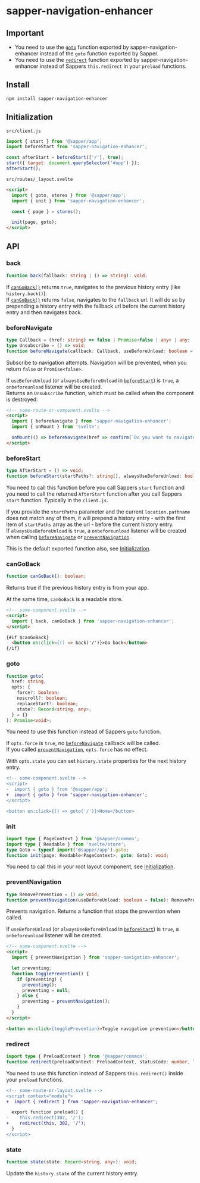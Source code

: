 # sapper-navigation-enhancer

## Important
* You need to use the [`goto`](#goto) function exported by sapper-navigation-enhancer instead of the `goto` function exported by Sapper.
* You need to use the [`redirect`](#redirect) function exported by sapper-navigation-enhancer instead of Sappers `this.redirect` in your `preload` functions.


## Install

```sh
npm install sapper-navigation-enhancer
```


## Initialization

`src/client.js`
```js
import { start } from '@sapper/app';
import beforeStart from 'sapper-navigation-enhancer';

const afterStart = beforeStart(['/'], true);
start({ target: document.querySelector('#app') });
afterStart();
```

`src/routes/_layout.svelte`
```html
<script>
  import { goto, stores } from '@sapper/app';
  import { init } from 'sapper-navigation-enhancer';

  const { page } = stores();

  init(page, goto);
</script>
```


## API

### back

```ts
function back(fallback: string | () => string): void;
```

If [`canGoBack()`](#cangoback) returns `true`, navigates to the previous history entry (like `history.back()`).\
If [`canGoBack()`](#cangoback) returns `false`, navigates to the `fallback` url. It will do so by prepending a history entry with the fallback url before the current history entry and then navigates back.


### beforeNavigate

```ts
type Callback = (href: string) => false | Promise<false | any> | any;
type Unsubscribe = () => void;
function beforeNavigate(callback: Callback, useBeforeUnload: boolean = false): Unsubscribe;
```

Subscribe to navigation attempts. Navigation will be prevented, when you return `false` or `Promise<false>`.

If `useBeforeUnload` (or `alwaysUseBeforeUnload` in [`beforeStart`](#beforestart)) is `true`, a `onbeforeunload` listener will be created.\
Returns an `Unsubscribe` function, which must be called when the component is destroyed.

```html
<!-- some-route-or-component.svelte -->
<script>
  import { beforeNavigate } from 'sapper-navigation-enhancer';
  import { onMount } from 'svelte';

  onMount(() => beforeNavigate(href => confirm(`Do you want to navigate to ${href}?`)));
</script>
```


### beforeStart

```ts
type AfterStart = () => void;
function beforeStart(startPaths?: string[], alwaysUseBeforeUnload: boolean = false): AfterStart;
```

You need to call this function before you call Sappers `start` function and you need to call the returned `AfterStart` function after you call Sappers `start` function. Typically in the `client.js`.

If you provide the `startPaths` parameter and the current `location.pathname` does not match any of them, it will prepend a history entry - with the first item of `startPaths` array as the url - before the current history entry.\
If `alwaysUseBeforeUnload` is `true`, a `onbeforeunload` listener will be created when calling [`beforeNavigate`](#beforenavigate) or [`preventNavigation`](#preventnavigation).

This is the default exported function also, see [Initialization](#initialization).


### canGoBack

```ts
function canGoBack(): boolean;
```

Returns true if the previous history entry is from your app.

At the same time, `canGoBack` is a readable store.

```html
<!-- some-component.svelte -->
<script>
  import { back, canGoBack } from 'sapper-navigation-enhancer';
</script>

{#if $canGoBack}
  <button on:click={() => back('/')}>Go back</button>
{/if}
```


### goto

```ts
function goto(
  href: string,
  opts: {
    force?: boolean;
    noscroll?: boolean;
    replaceStart?: boolean;
    state?: Record<string, any>;
  } = {}
): Promise<void>;
```

You need to use this function instead of Sappers `goto` function.

If `opts.force` is `true`, no [`beforeNavigate`](#beforenavigate) callback will be called.\
If you called [`preventNavigation`](#preventnavigation), `opts.force` has no effect.

With `opts.state` you can set `history.state` properties for the next history entry.

```diff
<!-- some-component.svelte -->
<script>
-  import { goto } from '@sapper/app';
+  import { goto } from 'sapper-navigation-enhancer';
</script>

<button on:click={() => goto('/')}>Home</button>
```


### init

```ts
import type { PageContext } from '@sapper/common';
import type { Readable } from 'svelte/store';
type Goto = typeof import('@sapper/app').goto;
function init(page: Readable<PageContext>, goto: Goto): void;
```

You need to call this in your root layout component, see [Initialization](#initialization).


### preventNavigation

```ts
type RemovePrevention = () => void;
function preventNavigation(useBeforeUnload: boolean = false): RemovePrevention;
```

Prevents navigation. Returns a function that stops the prevention when called.

If `useBeforeUnload` (or `alwaysUseBeforeUnload` in [`beforeStart`](#beforestart)) is `true`, a `onbeforeunload` listener will be created.

```html
<!-- some-component.svelte -->
<script>
  import { preventNavigation } from 'sapper-navigation-enhancer';

  let preventing;
  function togglePrevention() {
    if (preventing) {
      preventing();
      preventing = null;
    } else {
      preventing = preventNavigation();
    }
  }
</script>

<button on:click={togglePrevention}>Toggle navigation prevention</button>
```


### redirect

```ts
import type { PreloadContext } from '@sapper/common';
function redirect(preloadContext: PreloadContext, statusCode: number, location: string): void;
```

You need to use this function instead of Sappers `this.redirect()` inside your `preload` functions.

```diff
<!-- some-route-or-layout.svelte -->
<script context="module">
+  import { redirect } from 'sapper-navigation-enhancer';

  export function preload() {
-    this.redirect(302, '/');
+    redirect(this, 302, '/');
  }
</script>
```


### state

```ts
function state(state: Record<string, any>): void;
```

Update the `history.state` of the current history entry.
